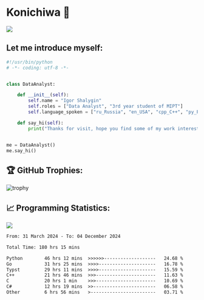 # Konichiwa 👋
![](https://komarev.com/ghpvc/?username=IgorFandre&color=brightgreen)

## Let me introduce myself:
```py
#!/usr/bin/python
# -*- coding: utf-8 -*-


class DataAnalyst:

    def __init__(self):
        self.name = "Igor Shalygin"
        self.roles = ["Data Analyst", "3rd year student of MIPT"]
        self.language_spoken = ["ru_Russia", "en_USA", "cpp_C++", "py_Python", "go_Golang"]

    def say_hi(self):
        print("Thanks for visit, hope you find some of my work interesting.")


me = DataAnalyst()
me.say_hi()
```

## 🏆 GitHub Trophies:
![trophy](https://github-profile-trophy.vercel.app/?username=IgorFandre&title=MultiLanguage,Repositories,Commits,Experience,PullRequest,Reviews)

## 📈 Programming Statistics:

![](https://github-profile-summary-cards.vercel.app/api/cards/profile-details?username=IgorFandre&theme=solarized_dark)

<!--START_SECTION:waka-->

```txt
From: 31 March 2024 - To: 04 December 2024

Total Time: 180 hrs 15 mins

Python        46 hrs 12 mins  >>>>>>-------------------   24.68 %
Go            31 hrs 25 mins  >>>>---------------------   16.78 %
Typst         29 hrs 11 mins  >>>>---------------------   15.59 %
C++           21 hrs 46 mins  >>>----------------------   11.63 %
C             20 hrs 1 min    >>>----------------------   10.69 %
C#            12 hrs 19 mins  >>-----------------------   06.58 %
Other         6 hrs 56 mins   >------------------------   03.71 %
```

<!--END_SECTION:waka-->
